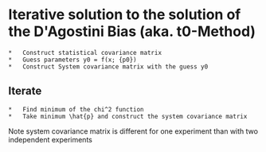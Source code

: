 # Iterative solution to the solution of the D'Agostini Bias (aka. t0-Method)

    *   Construct statistical covariance matrix
    *   Guess parameters y0 = f(x; {p0})
    *   Construct System covariance matrix with the guess y0

## Iterate

    *   Find minimum of the chi^2 function
    *   Take minimum \hat{p} and construct the system covariance matrix

Note system covariance matrix is different for one experiment than with two
independent experiments
